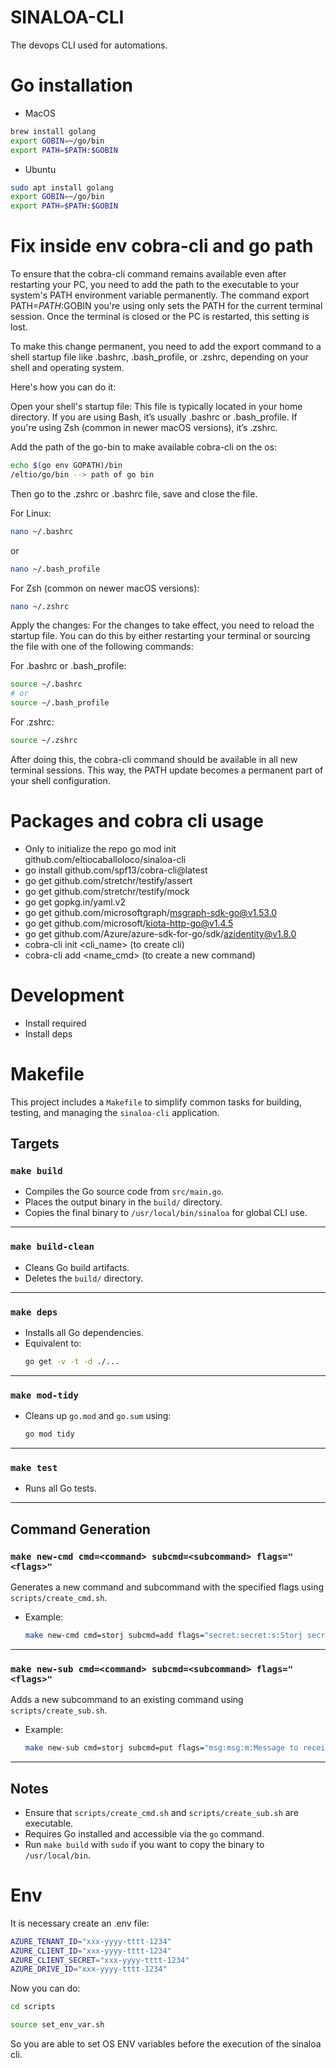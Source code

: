 # SINALOA-CLI
The devops CLI used for automations.


# Go installation

- MacOS
```bash
brew install golang
export GOBIN=~/go/bin
export PATH=$PATH:$GOBIN
```

- Ubuntu
```bash
sudo apt install golang
export GOBIN=~/go/bin
export PATH=$PATH:$GOBIN
```

# Fix inside env cobra-cli and go path

To ensure that the cobra-cli command remains available even after restarting your PC, you need to add the path to the executable to your system's PATH environment variable permanently. The command export PATH=$PATH:$GOBIN you're using only sets the PATH for the current terminal session. Once the terminal is closed or the PC is restarted, this setting is lost.

To make this change permanent, you need to add the export command to a shell startup file like .bashrc, .bash_profile, or .zshrc, depending on your shell and operating system.

Here's how you can do it:

Open your shell's startup file: This file is typically located in your home directory. If you are using Bash, it’s usually .bashrc or .bash_profile. If you're using Zsh (common in newer macOS versions), it’s .zshrc.

Add the path of the go-bin to make available cobra-cli on the os:
```bash
echo $(go env GOPATH)/bin
/eltio/go/bin --> path of go bin
```
Then go to the .zshrc or .bashrc file, save and close the file.

For Linux:
```bash
nano ~/.bashrc
```
or
```bash
nano ~/.bash_profile
```
For Zsh (common on newer macOS versions):
```bash
nano ~/.zshrc
```

Apply the changes: For the changes to take effect, you need to reload the startup file. You can do this by either restarting your terminal or sourcing the file with one of the following commands:

For .bashrc or .bash_profile:
```bash
source ~/.bashrc
# or
source ~/.bash_profile
```

For .zshrc:
```bash
source ~/.zshrc
```

After doing this, the cobra-cli command should be available in all new terminal sessions. This way, the PATH update becomes a permanent part of your shell configuration.


# Packages and cobra cli usage

- Only to initialize the repo go mod init github.com/eltiocaballoloco/sinaloa-cli
- go install github.com/spf13/cobra-cli@latest
- go get github.com/stretchr/testify/assert
- go get github.com/stretchr/testify/mock
- go get gopkg.in/yaml.v2
- go get github.com/microsoftgraph/msgraph-sdk-go@v1.53.0
- go get github.com/microsoft/kiota-http-go@v1.4.5
- go get github.com/Azure/azure-sdk-for-go/sdk/azidentity@v1.8.0
- cobra-cli init <cli_name> (to create cli)
- cobra-cli add <name_cmd> (to create a new command)


# Development

- Install required
- Install deps


# Makefile

This project includes a `Makefile` to simplify common tasks for building, testing, and managing the `sinaloa-cli` application.

## Targets

### `make build`
- Compiles the Go source code from `src/main.go`.
- Places the output binary in the `build/` directory.
- Copies the final binary to `/usr/local/bin/sinaloa` for global CLI use.

---

### `make build-clean`
- Cleans Go build artifacts.
- Deletes the `build/` directory.

---

### `make deps`
- Installs all Go dependencies.
- Equivalent to:  
  ```bash
  go get -v -t -d ./...
  ```

---

### `make mod-tidy`
- Cleans up `go.mod` and `go.sum` using:
  ```bash
  go mod tidy
  ```

---

### `make test`
- Runs all Go tests.

---

## Command Generation

### `make new-cmd cmd=<command> subcmd=<subcommand> flags="<flags>"`
Generates a new command and subcommand with the specified flags using `scripts/create_cmd.sh`.

- Example:
  ```bash
  make new-cmd cmd=storj subcmd=add flags="secret:secret:s:Storj secret to connect within:true:|path:path:p:Path to store file:true:"
  ```

---

### `make new-sub cmd=<command> subcmd=<subcommand> flags="<flags>"`
Adds a new subcommand to an existing command using `scripts/create_sub.sh`.

- Example:
  ```bash
  make new-sub cmd=storj subcmd=put flags="msg:msg:m:Message to receive:true:|path:path:p:Storage path:true:"
  ```

---

## Notes
- Ensure that `scripts/create_cmd.sh` and `scripts/create_sub.sh` are executable.
- Requires Go installed and accessible via the `go` command.
- Run `make build` with `sudo` if you want to copy the binary to `/usr/local/bin`.


# Env

It is necessary create an .env file:

```bash
AZURE_TENANT_ID="xxx-yyyy-tttt-1234"
AZURE_CLIENT_ID="xxx-yyyy-tttt-1234"
AZURE_CLIENT_SECRET="xxx-yyyy-tttt-1234"
AZURE_DRIVE_ID="xxx-yyyy-tttt-1234"
```

Now you can do:

```bash
cd scripts
```
```bash
source set_env_var.sh
```

So you are able to set OS ENV variables before the execution of the sinaloa cli.